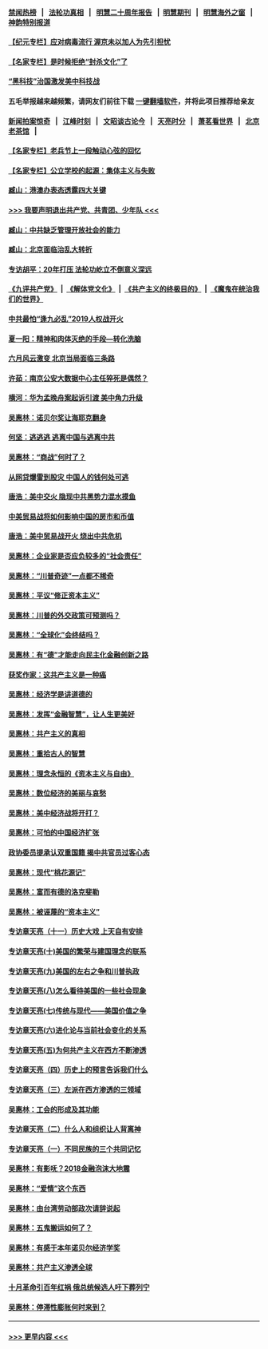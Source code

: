 #### [禁闻热榜](热点新闻.md?=0)  &nbsp;&nbsp;|&nbsp;&nbsp; [法轮功真相](https://github.com/gfw-breaker/truth/blob/master/README.md?=0) &nbsp;&nbsp;|&nbsp;&nbsp; [明慧二十周年报告](https://github.com/gfw-breaker/mh-reports/blob/master/README.md?=0) &nbsp;&nbsp;|&nbsp;&nbsp;[明慧期刊](https://github.com/gfw-breaker/mh-qikan) &nbsp;&nbsp;|&nbsp;&nbsp; [明慧海外之窗](https://github.com/gfw-breaker/mh-news/blob/master/README.md?=0) &nbsp;&nbsp;|&nbsp;&nbsp; [神韵特别报道](https://github.com/gfw-breaker/mh-news/blob/master/shenyun.md?=0)
#### [【纪元专栏】应对病毒流行 渥京未以加人为先引担忧](../pages/nsc423/n11875714.md?t=03152102) 
#### [【名家专栏】是时候拒绝“封杀文化”了](../pages/nsc423/n11814093.md?t=03152102) 
#### [“黑科技”治国激发美中科技战](../pages/nsc423/n11638056.md?t=03152102) 
#### 五毛举报越来越频繁，请网友们前往下载 [一键翻墙软件](https://github.com/gfw-breaker/ssr-accounts)，并将此项目推荐给亲友
#### [新闻拍案惊奇](https://github.com/gfw-breaker/banned-news/blob/master/pages/link4.md) &nbsp;&nbsp;|&nbsp;&nbsp; [江峰时刻](https://github.com/gfw-breaker/banned-news/blob/master/pages/link4.md) &nbsp;&nbsp;|&nbsp;&nbsp; [文昭谈古论今](https://github.com/gfw-breaker/banned-news/blob/master/pages/link4.md) &nbsp;&nbsp;|&nbsp;&nbsp; [天亮时分](https://github.com/gfw-breaker/banned-news/blob/master/pages/link4.md) &nbsp;&nbsp;|&nbsp;&nbsp; [萧茗看世界](https://github.com/gfw-breaker/banned-news/blob/master/pages/link4.md) &nbsp;&nbsp;|&nbsp;&nbsp; [北京老茶馆](https://github.com/gfw-breaker/banned-news/blob/master/pages/link4.md) &nbsp;&nbsp;|&nbsp;&nbsp; 
#### [【名家专栏】老兵节上一段触动心弦的回忆](../pages/nsc423/n11646016.md?t=03152102) 
#### [【名家专栏】公立学校的起源：集体主义与失败](../pages/nsc423/n11601833.md?t=03152102) 
#### [臧山：港澳办表态透露四大关键](../pages/nsc423/n11421628.md?t=03152102) 
#### [>>> 我要声明退出共产党、共青团、少年队 <<<](https://github.com/begood0513/goodnews/blob/master/quit/letter.md) 
#### [臧山：中共缺乏管理开放社会的能力](../pages/nsc423/n11407457.md?t=03152102) 
#### [臧山：北京面临治乱大转折](../pages/nsc423/n11406895.md?t=03152102) 
#### [专访胡平：20年打压 法轮功屹立不倒意义深远](../pages/nsc423/n11398800.md?t=03152102) 
#### [《九评共产党》](https://github.com/begood0513/9ping.md/blob/master/README.md) &nbsp;|&nbsp; [《解体党文化》](../../../../jtdwh.md/blob/master/README.md)  &nbsp;|&nbsp; [《共产主义的终极目的》](../../../../gczydzjmd.md/blob/master/README.md) &nbsp;|&nbsp; [《魔鬼在统治我们的世界》](../../../../mgztzwmdsj.md/blob/master/README.md) 
#### [中共最怕“逢九必乱”2019人权战开火](../pages/nsc423/n11385248.md?t=03152102) 
#### [夏一阳：精神和肉体灭绝的手段—转化洗脑](../pages/nsc423/n11368250.md?t=03152102) 
#### [六月风云激变 北京当局面临三条路](../pages/nsc423/n11313668.md?t=03152102) 
#### [许茹：南京公安大数据中心主任猝死是偶然？](../pages/nsc423/n11064744.md?t=03152102) 
#### [横河：华为孟晚舟案起诉引渡 美中角力升级](../pages/nsc423/n11027230.md?t=03152102) 
#### [吴惠林：诺贝尔奖让海耶克翻身](../pages/nsc423/n10890049.md?t=03152102) 
#### [何坚：逃逃逃 逃离中国与逃离中共](../pages/nsc423/n10592891.md?t=03152102) 
#### [吴惠林：“商战”何时了？](../pages/nsc423/n10573558.md?t=03152102) 
#### [从网贷爆雷到股灾 中国人的钱何处可逃](../pages/nsc423/n10572800.md?t=03152102) 
#### [唐浩：美中交火 隐现中共黑势力混水摸鱼](../pages/nsc423/n10544040.md?t=03152102) 
#### [中美贸易战将如何影响中国的房市和币值](../pages/nsc423/n10543697.md?t=03152102) 
#### [唐浩：美中贸易战开火 烧出中共危机](../pages/nsc423/n10540126.md?t=03152102) 
#### [吴惠林：企业家是否应负较多的“社会责任”](../pages/nsc423/n10535022.md?t=03152102) 
#### [吴惠林：“川普奇迹”一点都不稀奇](../pages/nsc423/n10512808.md?t=03152102) 
#### [吴惠林：平议“修正资本主义”](../pages/nsc423/n10495724.md?t=03152102) 
#### [吴惠林：川普的外交政策可预测吗？](../pages/nsc423/n10462387.md?t=03152102) 
#### [吴惠林：“全球化”会终结吗？](../pages/nsc423/n10452838.md?t=03152102) 
#### [吴惠林：有“德”才能走向民主化金融创新之路](../pages/nsc423/n10432292.md?t=03152102) 
#### [获奖作家：这共产主义是一种癌](../pages/nsc423/n10431541.md?t=03152102) 
#### [吴惠林：经济学是讲道德的](../pages/nsc423/n10398014.md?t=03152102) 
#### [吴惠林：发挥“金融智慧”，让人生更美好](../pages/nsc423/n10375019.md?t=03152102) 
#### [吴惠林：共产主义的真相](../pages/nsc423/n10351394.md?t=03152102) 
#### [吴惠林：重拾古人的智慧](../pages/nsc423/n10337691.md?t=03152102) 
#### [吴惠林：理念永恒的《资本主义与自由》](../pages/nsc423/n10316274.md?t=03152102) 
#### [吴惠林：数位经济的美丽与哀愁](../pages/nsc423/n10292946.md?t=03152102) 
#### [吴惠林：美中经济战将开打？](../pages/nsc423/n10258825.md?t=03152102) 
#### [吴惠林：可怕的中国经济扩张](../pages/nsc423/n10219147.md?t=03152102) 
#### [政协委员提承认双重国籍 揭中共官员过客心态](../pages/nsc423/n10208809.md?t=03152102) 
#### [吴惠林：现代“桃花源记”](../pages/nsc423/n10185234.md?t=03152102) 
#### [吴惠林：富而有德的洛克斐勒](../pages/nsc423/n10142264.md?t=03152102) 
#### [吴惠林：被诬蔑的“资本主义”](../pages/nsc423/n10124816.md?t=03152102) 
#### [专访章天亮（十一）历史大戏 上天自有安排](../pages/nsc423/n10094905.md?t=03152102) 
#### [专访章天亮(十)美国的繁荣与建国理念的联系](../pages/nsc423/n10094899.md?t=03152102) 
#### [专访章天亮(九)美国的左右之争和川普执政](../pages/nsc423/n10094889.md?t=03152102) 
#### [专访章天亮(八)怎么看待美国的一些社会现象](../pages/nsc423/n10094857.md?t=03152102) 
#### [专访章天亮(七)传统与现代——美国价值之争](../pages/nsc423/n10093140.md?t=03152102) 
#### [专访章天亮(六)进化论与当前社会变化的关系](../pages/nsc423/n10092036.md?t=03152102) 
#### [专访章天亮(五)为何共产主义在西方不断渗透](../pages/nsc423/n10083620.md?t=03152102) 
#### [专访章天亮（四）历史上的预言告诉我们什么](../pages/nsc423/n10083606.md?t=03152102) 
#### [专访章天亮（三）左派在西方渗透的三领域](../pages/nsc423/n10081115.md?t=03152102) 
#### [吴惠林：工会的形成及其功能](../pages/nsc423/n10080633.md?t=03152102) 
#### [专访章天亮（二）什么人和组织让人背离神](../pages/nsc423/n10076637.md?t=03152102) 
#### [专访章天亮（一）不同民族的三个共同记忆](../pages/nsc423/n10074188.md?t=03152102) 
#### [吴惠林：有影呒？2018金融泡沫大地震](../pages/nsc423/n10040534.md?t=03152102) 
#### [吴惠林：“爱情”这个东西](../pages/nsc423/n10019423.md?t=03152102) 
#### [吴惠林：由台湾劳动部政次请辞说起](../pages/nsc423/n9979679.md?t=03152102) 
#### [吴惠林：五鬼搬运如何了？](../pages/nsc423/n9925338.md?t=03152102) 
#### [吴惠林：有感于本年诺贝尔经济学奖](../pages/nsc423/n9871883.md?t=03152102) 
#### [吴惠林：共产主义渗透全球](../pages/nsc423/n9812748.md?t=03152102) 
#### [十月革命引百年红祸 俄总统候选人吁下葬列宁](../pages/nsc423/n9810182.md?t=03152102) 
#### [吴惠林：停滞性膨胀何时来到？](../pages/nsc423/n9764136.md?t=03152102) 

----
#### [ >>> 更早内容 <<< ](../indexes/nsc423-earlier.md)
